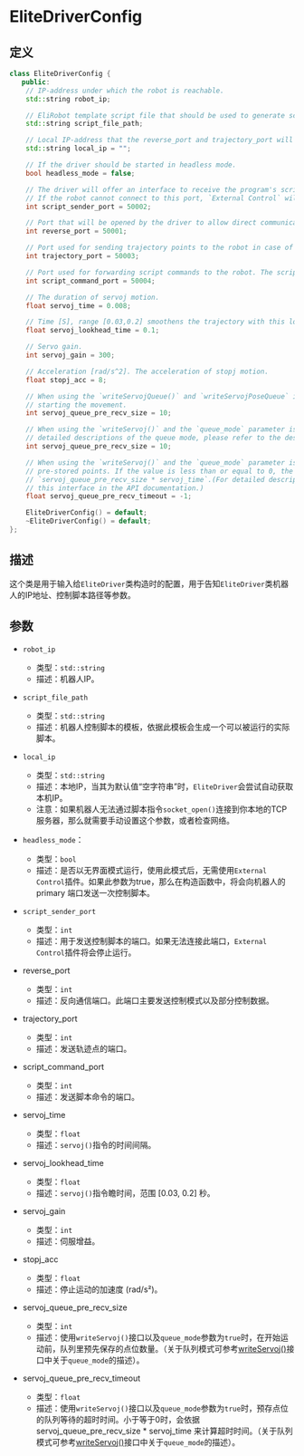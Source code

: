 # EliteDriverConfig

## 定义

``` cpp
class EliteDriverConfig {
   public:
    // IP-address under which the robot is reachable.
    std::string robot_ip;

    // EliRobot template script file that should be used to generate scripts that can be run.
    std::string script_file_path;

    // Local IP-address that the reverse_port and trajectory_port will bound.
    std::string local_ip = "";

    // If the driver should be started in headless mode.
    bool headless_mode = false;

    // The driver will offer an interface to receive the program's script on this port.
    // If the robot cannot connect to this port, `External Control` will stop immediately.
    int script_sender_port = 50002;

    // Port that will be opened by the driver to allow direct communication between the driver and the robot controller.
    int reverse_port = 50001;

    // Port used for sending trajectory points to the robot in case of trajectory forwarding.
    int trajectory_port = 50003;

    // Port used for forwarding script commands to the robot. The script commands will be executed locally on the robot.
    int script_command_port = 50004;

    // The duration of servoj motion.
    float servoj_time = 0.008;

    // Time [S], range [0.03,0.2] smoothens the trajectory with this lookahead time
    float servoj_lookhead_time = 0.1;

    // Servo gain.
    int servoj_gain = 300;

    // Acceleration [rad/s^2]. The acceleration of stopj motion.
    float stopj_acc = 8;

    // When using the `writeServojQueue()` and `writeServojPoseQueue` interfaces, the number of points pre-saved in the queue before
    // starting the movement.
    int servoj_queue_pre_recv_size = 10;

    // When using the `writeServoj()` and the `queue_mode` parameter is true, the timeout duration for the queue waiting for. (For
    // detailed descriptions of the queue mode, please refer to the description of this interface in the API documentation.)
    int servoj_queue_pre_recv_size = 10;

    // When using the `writeServoj()` and the `queue_mode` parameter is true, the timeout duration for the queue waiting for
    // pre-stored points. If the value is less than or equal to 0, the timeout duration will be calculated based on
    // `servoj_queue_pre_recv_size * servoj_time`.(For detailed descriptions of the queue mode, please refer to the description of
    // this interface in the API documentation.)
    float servoj_queue_pre_recv_timeout = -1;

    EliteDriverConfig() = default;
    ~EliteDriverConfig() = default;
};
```

## 描述

这个类是用于输入给`EliteDriver`类构造时的配置，用于告知`EliteDriver`类机器人的IP地址、控制脚本路径等参数。

## 参数

- `robot_ip`
    - 类型：`std::string`
    - 描述：机器人IP。

- `script_file_path`
    - 类型：`std::string`
    - 描述：机器人控制脚本的模板，依据此模板会生成一个可以被运行的实际脚本。

- `local_ip`
    - 类型：`std::string`
    - 描述：本地IP，当其为默认值“空字符串”时，`EliteDriver`会尝试自动获取本机IP。
    - 注意：如果机器人无法通过脚本指令`socket_open()`连接到你本地的TCP服务器，那么就需要手动设置这个参数，或者检查网络。

- `headless_mode`：
    - 类型：`bool`
    - 描述：是否以无界面模式运行，使用此模式后，无需使用`External Control`插件。如果此参数为true，那么在构造函数中，将会向机器人的 primary 端口发送一次控制脚本。

- `script_sender_port`
    - 类型：`int`
    - 描述：用于发送控制脚本的端口。如果无法连接此端口，`External Control`插件将会停止运行。

- reverse_port
    - 类型：`int`
    - 描述：反向通信端口。此端口主要发送控制模式以及部分控制数据。

- trajectory_port
    - 类型：`int`
    - 描述：发送轨迹点的端口。

- script_command_port
    - 类型：`int`
    - 描述：发送脚本命令的端口。

- servoj_time
    - 类型：`float`
    - 描述：`servoj()`指令的时间间隔。


- servoj_lookhead_time
    - 类型：`float`
    - 描述：`servoj()`指令瞻时间，范围 [0.03, 0.2] 秒。

- servoj_gain
    - 类型：`int`
    - 描述：伺服增益。

- stopj_acc
    - 类型：`float`
    - 描述：停止运动的加速度 (rad/s²)。

- servoj_queue_pre_recv_size
    - 类型：`int`
    - 描述：使用`writeServoj()`接口以及`queue_mode`参数为`true`时，在开始运动前，队列里预先保存的点位数量。（关于队列模式可参考[writeServoj()](./EliteDriver.cn.md#控制关节位置)接口中关于`queue_mode`的描述）。

- servoj_queue_pre_recv_timeout
    - 类型：`float`
    - 描述：使用`writeServoj()`接口以及`queue_mode`参数为`true`时，预存点位的队列等待的超时时间。小于等于0时，会依据 servoj_queue_pre_recv_size * servoj_time 来计算超时时间。（关于队列模式可参考[writeServoj()](./EliteDriver.cn.md#控制关节位置)接口中关于`queue_mode`的描述）。

